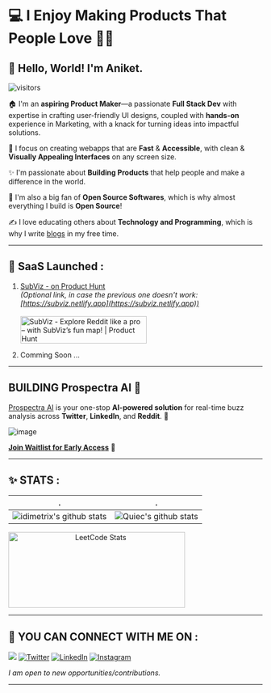 # 💻 I Enjoy Making Products That People Love 💖✨

## 🌟 Hello, World! I'm Aniket.

<p>
    <img src="https://visitor-badge.laobi.icu/badge?page_id=aniketsinha2002" alt="visitors"/>   
</p>

🏠 I'm an **aspiring Product Maker**—a passionate **Full Stack Dev** with expertise in crafting user-friendly UI designs, coupled with **hands-on** experience in Marketing, with a knack for turning ideas into impactful solutions.

🎨 I focus on creating webapps that are **Fast** & **Accessible**, with clean & **Visually Appealing Interfaces** on any screen size.

✨ I'm passionate about **Building Products** that help people and make a difference in the world.

🚀 I'm also a big fan of **Open Source Softwares**, which is why almost everything I build is **Open Source**!

✍️ I love educating others about **Technology and Programming**, which is why I write [blogs](https://aniketsinha.hashnode.dev/) in my free time.


---
## 🚀 SaaS Launched :

1. [SubViz - on Product Hunt](https://subviz.prospectraai.com/)  
   *(Optional link, in case the previous one doesn't work: [https://subviz.netlify.app](https://subviz.netlify.app))*  
   <br />
   <a href="https://www.producthunt.com/posts/subviz?embed=true&utm_source=badge-featured&utm_medium=badge&utm_souce=badge-subviz" target="_blank">
      <img src="https://api.producthunt.com/widgets/embed-image/v1/featured.svg?post_id=814829&theme=light&t=1737740334387" 
           alt="SubViz - Explore Reddit like a pro – with SubViz’s fun map! | Product Hunt" 
           style="width: 250px; height: 54px;" width="250" height="54" />
   </a>

2. Comming Soon ...

---

## **BUILDING Prospectra AI** 🔎 

[Prospectra AI](http://beta.prospectraai.com/) is your one-stop **AI-powered solution** for real-time buzz analysis across **Twitter**, **LinkedIn**, and **Reddit**. 🚀

![image](https://github.com/user-attachments/assets/4d380faf-08c3-4a08-b7b1-f20123e14da2)

**[Join Waitlist for Early Access](http://beta.prospectraai.com/)** 🎉

---
<!--   stats + languages -->
## ✨ STATS :

| .                                                                                                                                                 | .                                                                                                                              |
| ------------------------------------------------------------------------------------------------------------------------------------------------- | ------------------------------------------------------------------------------------------------------------------------------ |
| ![idimetrix's github stats](https://github-readme-stats.vercel.app/api?username=aniketsinha2002&show_icons=true&theme=radical&include_all_commits=true) | ![Quiec's github stats](https://github-readme-stats.vercel.app/api/top-langs/?username=aniketsinha2002&theme=radical&layout=compact) | 

<div align="center" style="display: flex; flex-wrap: wrap; justify-content: flex-start; gap: 10px;">
   <img src="https://leetcard.jacoblin.cool/aniketsinha2002?theme=nord&font=Livvic" alt="LeetCode Stats" style="height: 150px; width: 350px;">
<!--    <img src="https://github-readme-streak-stats.herokuapp.com/?user=aniketsinha2002&theme=dark&hide_border=false" alt="GitHub Streak Stats" style="height: 150px; width: 350px;"> -->
</div>

---

## 📧 YOU CAN CONNECT WITH ME ON :

<a href="mailto:sinhaaniket192@gmail.com"><img src="https://img.shields.io/badge/Gmail-D14836?style=for-the-badge&logo=gmail&logoColor=white"/></a>
[![Twitter](https://img.shields.io/badge/Twitter-%231DA1F2.svg?&style=for-the-badge&logo=X&logoColor=white)](https://x.com/aniket_16may)
[![LinkedIn](https://img.shields.io/badge/LinkedIn-%230077B5.svg?&style=for-the-badge&logo=linkedin&logoColor=white)](https://www.linkedin.com/in/aniketsinha2002/)
[![Instagram](https://img.shields.io/badge/Instagram-cb387d?style=for-the-badge&logo=next.js&logoColor=white)](https://www.instagram.com/_.__aniket___/)

_I am open to new opportunities/contributions._

---


